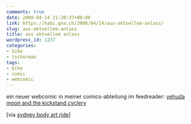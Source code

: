 ```yaml
---
comments: true
date: 2008-04-14 21:20:37+00:00
link: https://habi.gna.ch/2008/04/14/aus-aktuellem-anlass/
slug: aus-aktuellem-anlass
title: aus aktuellem anlass
wordpress_id: 1237
categories:
- bike
- tschörman
tags:
- bike
- comic
- webcomic
---
```


ein neuer webcomic in meiner comics-abteilung im feedreader: [yehuda moon and the kickstand cyclery](http://www.yehudamoon.com/index.php?date=2008-02-08)




[via [sydney body art ride](http://sydneybodyartridehq.blogspot.com/2008/04/yehuda-moon.html)]



